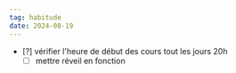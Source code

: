 ```yaml
---
tag: habitude
date: 2024-08-19
---
```

- [?] vérifier l'heure de début des cours tout les jours 20h
	- [ ] mettre réveil en fonction